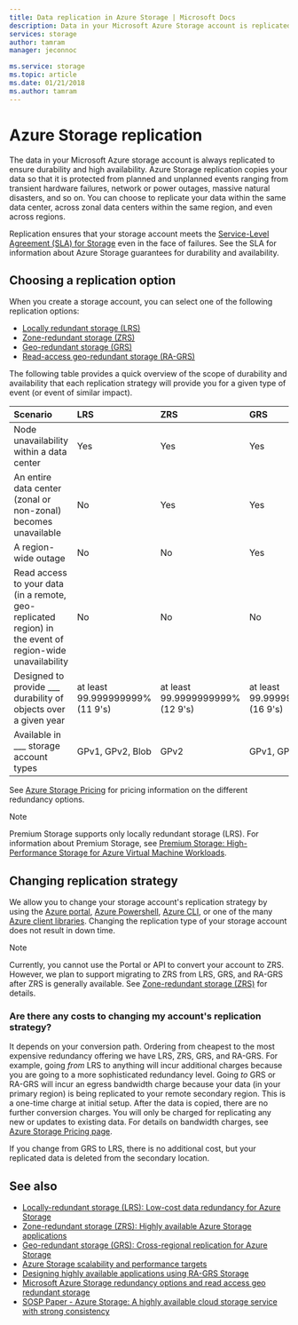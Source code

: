 ```yaml
---
title: Data replication in Azure Storage | Microsoft Docs
description: Data in your Microsoft Azure Storage account is replicated for durability and high availability. Replication options include locally redundant storage (LRS), zone-redundant storage (ZRS), geo-redundant storage (GRS), and read-access geo-redundant storage (RA-GRS).
services: storage
author: tamram
manager: jeconnoc

ms.service: storage
ms.topic: article
ms.date: 01/21/2018
ms.author: tamram
---
```


# Azure Storage replication

The data in your Microsoft Azure storage account is always replicated to ensure durability and high availability. Azure Storage replication copies your data so that it is protected from planned and unplanned events ranging from transient hardware failures, network or power outages, massive natural disasters, and so on. You can choose to replicate your data within the same data center, across zonal data centers within the same region, and even across regions.

Replication ensures that your storage account meets the [Service-Level Agreement (SLA) for Storage](https://azure.microsoft.com/support/legal/sla/storage/) even in the face of failures. See the SLA for information about Azure Storage guarantees for durability and availability.

## Choosing a replication option

When you create a storage account, you can select one of the following replication options:

* [Locally redundant storage (LRS)](storage-redundancy-lrs.md)
* [Zone-redundant storage (ZRS)](storage-redundancy-zrs.md)
* [Geo-redundant storage (GRS)](storage-redundancy-grs.md)
* [Read-access geo-redundant storage (RA-GRS)](storage-redundancy-grs.md#read-access-geo-redundant-storage)

The following table provides a quick overview of the scope of durability and availability that each replication strategy will provide you for a given type of event (or event of similar impact).

| Scenario | LRS | ZRS | GRS | RA-GRS |
|:--- |:--- |:--- |:--- |:--- |
| Node unavailability within a data center |Yes |Yes |Yes |Yes
| An entire data center (zonal or non-zonal) becomes unavailable |No |Yes |Yes |Yes |
| A region-wide outage |No |No |Yes |Yes |
| Read access to your data (in a remote, geo-replicated region) in the event of region-wide unavailability |No |No |No |Yes |
| Designed to provide ___ durability of objects over a given year |at least 99.999999999% (11 9's)|at least 99.9999999999% (12 9's)|at least 99.99999999999999% (16 9's)|at least 99.99999999999999% (16 9's)|
| Available in ___ storage account types |GPv1, GPv2, Blob |GPv2 |GPv1, GPv2, Blob |GPv1, GPv2, Blob

See [Azure Storage Pricing](https://azure.microsoft.com/pricing/details/storage/) for pricing information on the different redundancy options.

> [!NOTE]
> Premium Storage supports only locally redundant storage (LRS). For information about Premium Storage, see [Premium Storage: High-Performance Storage for Azure Virtual Machine Workloads](../../virtual-machines/windows/premium-storage.md).

## Changing replication strategy
We allow you to change your storage account's replication strategy by using the [Azure portal](https://portal.azure.com/), [Azure Powershell](storage-powershell-guide-full.md), [Azure CLI](https://docs.microsoft.com/cli/azure/install-azure-cli?view=azure-cli-latest), or one of the many [Azure client libraries](https://docs.microsoft.com/azure/index?view=azure-dotnet#pivot=sdkstools). Changing the replication type of your storage account does not result in down time.

   > [!NOTE]
   > Currently, you cannot use the Portal or API to convert your account to ZRS. However, we plan to support migrating to ZRS from LRS, GRS, and RA-GRS after ZRS is generally available. See [Zone-redundant storage (ZRS)](storage-redundancy-zrs.md) for details.
    
### Are there any costs to changing my account's replication strategy?
It depends on your conversion path. Ordering from cheapest to the most expensive redundancy offering we have LRS, ZRS, GRS, and RA-GRS. For example, going *from* LRS to anything will incur additional charges because you are going to a more sophisticated redundancy level. Going *to* GRS or RA-GRS will incur an egress bandwidth charge because your data (in your primary region) is being replicated to your remote secondary region. This is a one-time charge at initial setup. After the data is copied, there are no further conversion charges. You will only be charged for replicating any new or updates to existing data. For details on bandwidth charges, see [Azure Storage Pricing page](https://azure.microsoft.com/pricing/details/storage/blobs/).

If you change from GRS to LRS, there is no additional cost, but your replicated data is deleted from the secondary location.

## See also

- [Locally-redundant storage (LRS): Low-cost data redundancy for Azure Storage](storage-redundancy-lrs.md)
- [Zone-redundant storage (ZRS): Highly available Azure Storage applications](storage-redundancy-zrs.md)
- [Geo-redundant storage (GRS): Cross-regional replication for Azure Storage](storage-redundancy-grs.md)
- [Azure Storage scalability and performance targets](storage-scalability-targets.md)
- [Designing highly available applications using RA-GRS Storage](../storage-designing-ha-apps-with-ragrs.md)
- [Microsoft Azure Storage redundancy options and read access geo redundant storage ](http://blogs.msdn.com/b/windowsazurestorage/archive/2013/12/11/introducing-read-access-geo-replicated-storage-ra-grs-for-windows-azure-storage.aspx)
- [SOSP Paper - Azure Storage: A highly available cloud storage service with strong consistency](http://blogs.msdn.com/b/windowsazurestorage/archive/2011/11/20/windows-azure-storage-a-highly-available-cloud-storage-service-with-strong-consistency.aspx)
